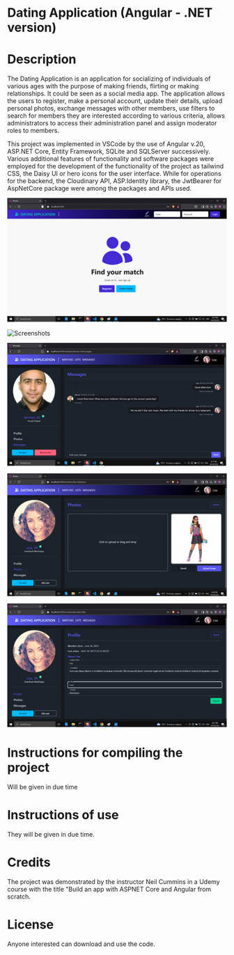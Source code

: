 # Dating Application (Angular - .NET version)

# Description

The Dating Application is an application for socializing of individuals of various ages with the purpose of making friends, flirting or making relationships. It could be seen as a social media app. The application allows the users to register, make a personal account, update their details, upload personal photos, exchange messages with other members, use filters to search for members they are interested according to various criteria, allows administrators to access their administration panel and assign moderator roles to members.

This project was implemented in VSCode by the use of Angular v.20, ASP.NET Core, Entity Framework, SQLite and SQLServer successively. Various additional features of functionality and software packages were employed for the development of the functionality of the project as tailwind CSS, the Daisy UI or hero icons for the user interface. While for operations for the backend, the Cloudinary API, ASP.Identity library, the JwtBearer for AspNetCore package were among the packages and APIs used.

![Screenshots](/Screenshots/Home.png)

![Screenshots](/Screenshots/Members.png)

![Screenshots](/Screenshots/Messages_1.png)

![Screenshots](/Screenshots/Photo_upload.png)

![Screenshots](/Screenshots/Profile_Edit.png)


# Instructions for compiling the project 

Will be given in due time

# Instructions of use

They will be given in due time.

# Credits
The project was demonstrated by the instructor Neil Cummins in a Udemy course with the title "Build an app with ASPNET Core and Angular from scratch. 

# License

Anyone interested can download and use the code.